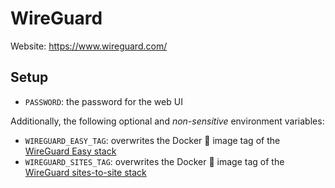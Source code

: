 # WireGuard
Website: https://www.wireguard.com/

## Setup
- `PASSWORD`: the password for the web UI

Additionally, the following optional and _non-sensitive_ environment variables:
- `WIREGUARD_EASY_TAG`: overwrites the Docker :whale: image tag of the [WireGuard Easy stack](https://github.com/wg-easy/wg-easy)
- `WIREGUARD_SITES_TAG`: overwrites the Docker :whale: image tag of the [WireGuard sites-to-site stack](https://github.com/linuxserver/docker-wireguard)
